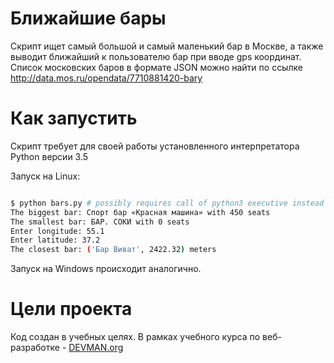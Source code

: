 # Ближайшие бары

Скрипт ищет самый большой и самый маленький бар в Москве, а также выводит ближайший к пользователю бар при вводе gps координат.
Список московских баров в формате JSON можно найти по ссылке http://data.mos.ru/opendata/7710881420-bary

# Как запустить

Скрипт требует для своей работы установленного интерпретатора Python версии 3.5

Запуск на Linux:

```bash

$ python bars.py # possibly requires call of python3 executive instead of just python
The biggest bar: Спорт бар «Красная машина» with 450 seats
The smallest bar: БАР. СОКИ with 0 seats
Enter longitude: 55.1
Enter latitude: 37.2
The closest bar: ('Бар Виват', 2422.32) meters

```

Запуск на Windows происходит аналогично.

# Цели проекта

Код создан в учебных целях. В рамках учебного курса по веб-разработке - [DEVMAN.org](https://devman.org)
